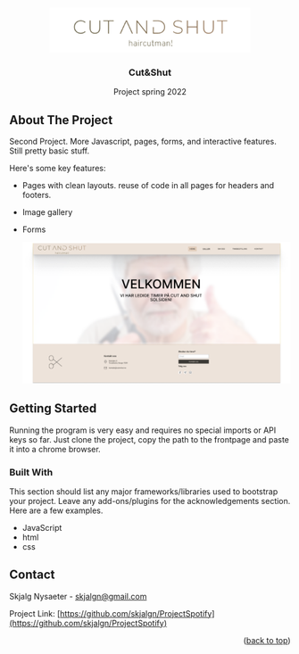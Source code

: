 

<a name="readme-top"></a>

<!-- PROJECT LOGO -->
<br />
<div align="center">
  <a>
    <img src="webpage/images/logo.png" alt="Logo" height="80">
  </a>

  <h3 align="center">Cut&Shut</h3>

  <p align="center">
    Project spring 2022
  </p>
</div>


<!-- ABOUT THE PROJECT -->
## About The Project

Second Project. More Javascript, pages, forms, and interactive features. Still pretty basic stuff.

Here's some key features:
* Pages with clean layouts. reuse of code in all pages for headers and footers.
* Image gallery
* Forms

  <a>
    <img src="documents/img/Slide16_9-1.png" alt="frontpage">
  </a>

<!-- GETTING STARTED -->
## Getting Started

Running the program is very easy and requires no special imports or API keys so far. Just clone the project, copy the path to the frontpage and paste it into a chrome browser.

### Built With

This section should list any major frameworks/libraries used to bootstrap your project. Leave any add-ons/plugins for the acknowledgements section. Here are a few examples.

* JavaScript
* html
* css

<!-- CONTACT -->
## Contact

Skjalg Nysaeter - skjalgn@gmail.com

Project Link: [https://github.com/skjalgn/ProjectSpotify](https://github.com/skjalgn/ProjectSpotify)

<p align="right">(<a href="#readme-top">back to top</a>)</p>
